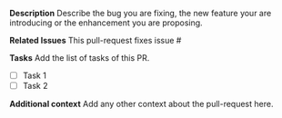**Description**
Describe the bug you are fixing, the new feature your are introducing or the enhancement you are proposing.

**Related Issues**
This pull-request fixes issue #

**Tasks**
Add the list of tasks of this PR.
  - [ ] Task 1
  - [ ] Task 2

**Additional context**
Add any other context about the pull-request here.
